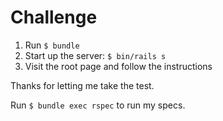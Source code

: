 # Challenge

1. Run `$ bundle`
2. Start up the server: `$ bin/rails s`
3. Visit the root page and follow the instructions

Thanks for letting me take the test.

Run `$ bundle exec rspec` to run my specs.